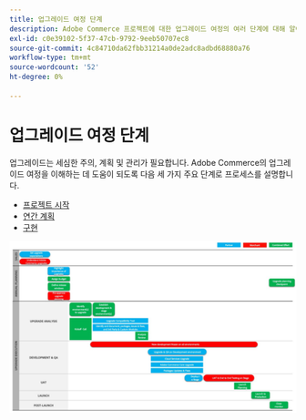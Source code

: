 ```yaml
---
title: 업그레이드 여정 단계
description: Adobe Commerce 프로젝트에 대한 업그레이드 여정의 여러 단계에 대해 알아봅니다.
exl-id: c0e39102-5f37-47cb-9792-9eeb50707ec8
source-git-commit: 4c84710da62fbb31214a0de2adc8adbd68880a76
workflow-type: tm+mt
source-wordcount: '52'
ht-degree: 0%

---
```


# 업그레이드 여정 단계

업그레이드는 세심한 주의, 계획 및 관리가 필요합니다. Adobe Commerce의 업그레이드 여정을 이해하는 데 도움이 되도록 다음 세 가지 주요 단계로 프로세스를 설명합니다.

- [프로젝트 시작](project-launch.md)
- [연간 계획](annual-planning.md)
- [구현](implementation.md)

![업그레이드 여정 단계](../../assets/upgrade-guide/upgrade-journey-phases.svg)
